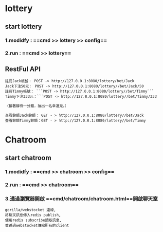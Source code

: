 # lottery

## start lottery

### 1.modidfy : ==cmd >> lottery >> config==

### 2.run : ==cmd >> lottery==

## RestFul API
```
註冊Jack帳號： POST -> http://127.0.0.1:8080/lottery/bet/Jack
Jack下注50元： POST -> http://127.0.0.1:8080/lottery//bet/Jack/50
註冊Timmy帳號： ```POST -> http://127.0.0.1:8080/lottery//bet/Timmy```
Timmy下注333元：```POST -> http://127.0.0.1:8080/lottery//bet/Timmy/333

（接著靜待一分鐘，抽出一名幸運兒。）

查看餘額Jack餘額： GET - > http://127.0.0.1:8080/lottery//bet/Jack
查看餘額Timmy餘額：GET - > http://127.0.0.1:8080/lottery//bet/Timmy
```


# Chatroom
## start chatroom

### 1.modidfy : ==cmd >> chatroom >> config==

### 2.run : ==cmd >> chatroom==

### 3.透過瀏覽器開啟 ==cmd/chatroom/chatroom.html==開啟聊天室

```
gorilla/webstocket 連線,
將聊天訊息傳入redis publish,
使用redis subscribe讀取訊息,
並透過webstocket傳給所有的client
```